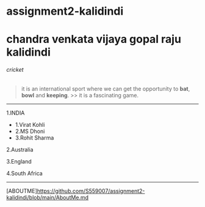 # assignment2-kalidindi

# chandra venkata vijaya gopal raju kalidindi
###### cricket
> it is an international sport where we can get the opportunity to **bat**, **bowl** and **keeping**. >> it is a fascinating game.
--- 

1.INDIA   
   * 1.Virat Kohli 
   * 2.MS Dhoni 
   * 3.Rohit Sharma
 

2.Australia


3.England


4.South Africa

---


[ABOUTME]https://github.com/S559007/assignment2-kalidindi/blob/main/AboutMe.md
